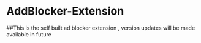 # AddBlocker-Extension
##This is the self built ad blocker extension , version updates will be made available in future
